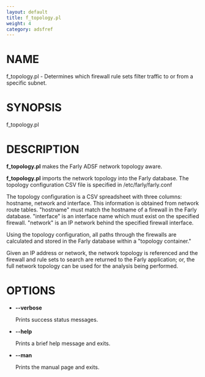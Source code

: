 ```yaml
---
layout: default
title: f_topology.pl
weight: 4
category: adsfref
---
```


# NAME

f\_topology.pl - Determines which firewall rule sets filter traffic to or from a specific subnet.

# SYNOPSIS

f\_topology.pl

# DESCRIPTION

__f\_topology.pl__ makes the Farly ADSF network topology aware.

__f\_topology.pl__ imports the network topology into the Farly database. The topology configuration CSV
file is specified in /etc/farly/farly.conf

The topology configuration is a CSV spreadsheet with three columns: hostname, network and interface.  This
information is obtained from network route tables. "hostname" must match the hostname of a firewall
in the Farly database. "interface" is an interface name which must exist on the specified firewall.
"network" is an IP network behind the specified firewall interface.

Using the topology configuration, all paths through the firewalls are calculated and stored in the Farly
database within a "topology container."

Given an IP address or network, the network topology is referenced and the firewall and 
rule sets to search are returned to the Farly application; or, the full network topology can be used
for the analysis being performed.

# OPTIONS

- __\--verbose__

    Prints success status messages.

- __\--help__

    Prints a brief help message and exits.

- __\--man__

    Prints the manual page and exits.
